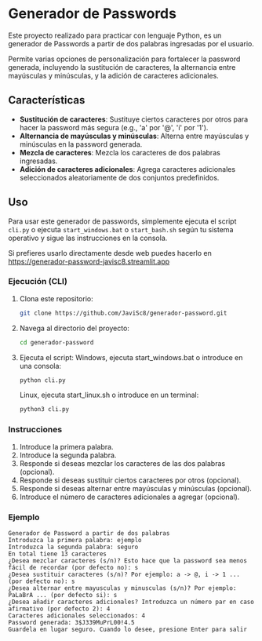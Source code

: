 # Generador de Passwords

Este proyecto realizado para practicar con lenguaje Python, es un generador de Passwords a partir de dos palabras ingresadas por el usuario. 

Permite varias opciones de personalización para fortalecer la password generada, incluyendo la sustitución de caracteres, la alternancia entre mayúsculas y minúsculas, y la adición de caracteres adicionales.

## Características

- **Sustitución de caracteres**: Sustituye ciertos caracteres por otros para hacer la password más segura (e.g., 'a' por '@', 'i' por '1').
- **Alternancia de mayúsculas y minúsculas**: Alterna entre mayúsculas y minúsculas en la password generada.
- **Mezcla de caracteres**: Mezcla los caracteres de dos palabras ingresadas.
- **Adición de caracteres adicionales**: Agrega caracteres adicionales seleccionados aleatoriamente de dos conjuntos predefinidos.

## Uso

Para usar este generador de passwords, simplemente ejecuta el script `cli.py` o ejecuta `start_windows.bat` o `start_bash.sh` según tu sistema operativo y sigue las instrucciones en la consola.

Si prefieres usarlo directamente desde web puedes hacerlo en https://generador-password-javisc8.streamlit.app

### Ejecución (CLI)

1. Clona este repositorio:
    ```bash
    git clone https://github.com/JaviSc8/generador-password.git
    ```
2. Navega al directorio del proyecto:
    ```bash
    cd generador-password
    ```
3. Ejecuta el script:
    Windows, ejecuta start_windows.bat o introduce en una consola:
    ```bash
    python cli.py
    ```
    Linux, ejecuta start_linux.sh o introduce en un terminal:
    ```bash
    python3 cli.py
    ```

### Instrucciones

1. Introduce la primera palabra.
2. Introduce la segunda palabra.
3. Responde si deseas mezclar los caracteres de las dos palabras (opcional).
4. Responde si deseas sustituir ciertos caracteres por otros (opcional).
5. Responde si deseas alternar entre mayúsculas y minúsculas (opcional).
6. Introduce el número de caracteres adicionales a agregar (opcional).

### Ejemplo

```shell
Generador de Password a partir de dos palabras
Introduzca la primera palabra: ejemplo
Introduzca la segunda palabra: seguro
En total tiene 13 caracteres
¿Desea mezclar caracteres (s/n)? Esto hace que la password sea menos fácil de recordar (por defecto no): s
¿Desea sustituir caracteres (s/n)? Por ejemplo: a -> @, i -> 1 ... (por defecto no): s
¿Desea alternar entre mayusculas y minusculas (s/n)? Por ejemplo: PaLaBrA ... (por defecto si): s
¿Desea añadir caracteres adicionales? Introduzca un número par en caso afirmativo (por defecto 2): 4
Caracteres adicionales seleccionados: 4
Password generada: 3$J339MuPrL00!4.5
Guardela en lugar seguro. Cuando lo desee, presione Enter para salir

